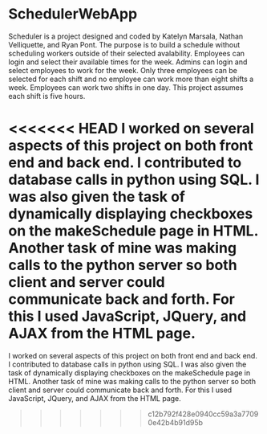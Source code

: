 # SchedulerWebApp

Scheduler is a project designed and coded by Katelyn Marsala, Nathan Velliquette, and Ryan Pont. The purpose is to build a schedule without scheduling workers outside of their selected avalability. Employees can login and select their available times for the week. Admins can login and select employees to work for the week. Only three employees can be selected for each shift and no employee can work more than eight shifts a week. Employees can work two shifts in one day. This project assumes each shift is five hours.

<<<<<<< HEAD
I worked on several aspects of this project on both front end and back end. I contributed to database calls in python using SQL. I was also given the task of dynamically displaying checkboxes on the makeSchedule page in HTML. Another task of mine was making calls to the python server so both client and server could communicate back and forth. For this I used JavaScript, JQuery, and AJAX from the HTML page.
=======
I worked on several aspects of this project on both front end and back end. I contributed to database calls in python using SQL. I was also given the task of dynamically displaying checkboxes on the makeSchedule page in HTML. Another task of mine was  making calls to the python server so both client and server could communicate back and forth. For this I used JavaScript, JQuery, and AJAX from the HTML page.
>>>>>>> c12b792f428e0940cc59a3a77090e42b4b91d95b
